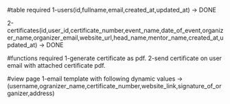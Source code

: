#table required
1-users(id,fullname,email,created_at,updated_at) -> DONE

2-certificates(id,user_id,certificate_number,event_name,date_of_event,organizer_name,organizer_email,website_url,head_name,mentor_name,created_at,updated_at) -> DONE

#functions required
1-generate certificate as pdf.
2-send certificate on user email with attached certificate pdf.

#view page
1-email template with following dynamic values -> (username,ogranizer_name,certificate_number,website_link,signature_of_organizer,address)

